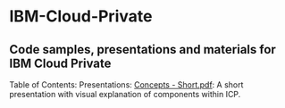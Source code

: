 # IBM-Cloud-Private
## Code samples, presentations and materials for IBM Cloud Private

Table of Contents:
    Presentations:
        [Concepts - Short.pdf](https://github.com/abalasu1/IBM-Cloud-Private/blob/master/Presentations/Concepts%20-%20Short.pdf): A short presentation with visual explanation of components within ICP.